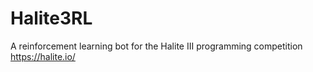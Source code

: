 # Halite3RL
A reinforcement learning bot for the Halite III programming competition https://halite.io/
